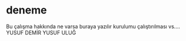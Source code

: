 # deneme

Bu çalışma hakkında ne varsa buraya yazılır kurulumu çalıştırılması vs....
YUSUF DEMİR
YUSUF ULUĞ
